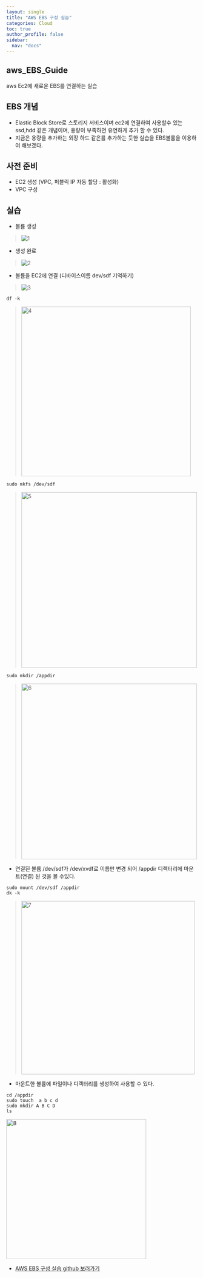 ```yaml
---
layout: single
title: "AWS EBS 구성 실습"
categories: Cloud
toc: true
author_profile: false
sidebar:
  nav: "docs"
---
```


## aws_EBS_Guide
aws Ec2에 새로운 EBS를 연결하는 실습

## EBS 개념
- Elastic Block Store로 스토리지 서비스이며 ec2에 연결하여 사용할수 있는 ssd,hdd 같은 개념이며, 용량이 부족하면 유연하게 추가 할 수 있다.
- 지금은 용량을 추가하는 외장 하드 같은를 추가하는 듯한 실습을 EBS볼륨을 이용하여 해보겠다.
## 사전 준비
- EC2 생성 (VPC, 퍼블릭 IP 자동 할당 : 활성화)
- VPC 구성

## 실습
- 볼륨 생성
> ![1](https://github.com/hanmin0512/aws_EBS_Guide/assets/37041208/7ec41d49-0ac8-4553-ae4d-25a3fb52e05f)
- 생성 완료
> ![2](https://github.com/hanmin0512/aws_EBS_Guide/assets/37041208/b8006732-399f-48b3-bc6c-935fe46f0a0e)
- 볼륨을 EC2에 연결 (디바이스이름 dev/sdf 기억하기)
> ![3](https://github.com/hanmin0512/aws_EBS_Guide/assets/37041208/c1afa33c-5f40-4df7-b514-ef327d3aeb7b)

```
df -k
```
> <img width="447" alt="4" src="https://github.com/hanmin0512/aws_EBS_Guide/assets/37041208/ad8d9043-d888-4501-bf43-956892f1aa75">


```
sudo mkfs /dev/sdf
```
><img width="463" alt="5" src="https://github.com/hanmin0512/aws_EBS_Guide/assets/37041208/e5ae3b26-4d31-48bf-b8a5-eb9073801afe">


```
sudo mkdir /appdir
```
> <img width="463" alt="6" src="https://github.com/hanmin0512/aws_EBS_Guide/assets/37041208/f737e1c0-487a-4ca7-a0e9-ab819fc758f1">


- 연결된 볼륨 /dev/sdf가 /dev/xvdf로 이름만 변경 되어 /appdir 디렉터리에 마운트(연결) 된 것을 볼 수있다.
```
sudo mount /dev/sdf /appdir
dk -k
```
> <img width="457" alt="7" src="https://github.com/hanmin0512/aws_EBS_Guide/assets/37041208/e1b93bde-837d-4a59-80e4-75953ad49af5">

- 마운트한 볼륨에 파일이나 디렉터리를 생성하여 사용할 수 있다.
```
cd /appdir
sudo touch  a b c d
sudo mkdir A B C D
ls
```
<img width="369" alt="8" src="https://github.com/hanmin0512/aws_EBS_Guide/assets/37041208/e5b0533d-6554-4315-9ef9-edbf2aed5795">

 - <a href= "https://github.com/hanmin0512/aws_EBS_Guide"> AWS EBS 구성 실습 github 보러가기</a>
